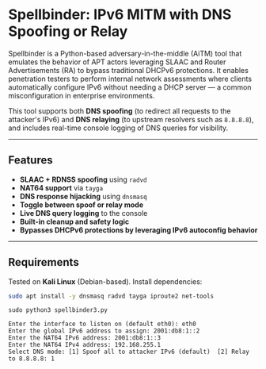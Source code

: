 # Spellbinder: IPv6 MITM with DNS Spoofing or Relay

Spellbinder is a Python-based adversary-in-the-middle (AiTM) tool that emulates the behavior of APT actors leveraging SLAAC and Router Advertisements (RA) to bypass traditional DHCPv6 protections. It enables penetration testers to perform internal network assessments where clients automatically configure IPv6 without needing a DHCP server — a common misconfiguration in enterprise environments.

This tool supports both **DNS spoofing** (to redirect all requests to the attacker's IPv6) and **DNS relaying** (to upstream resolvers such as `8.8.8.8`), and includes real-time console logging of DNS queries for visibility.

---

## Features

- **SLAAC + RDNSS spoofing** using `radvd`
- **NAT64 support** via `tayga`
- **DNS response hijacking** using `dnsmasq`
- **Toggle between spoof or relay mode**
- **Live DNS query logging** to the console
- **Built-in cleanup and safety logic**
- **Bypasses DHCPv6 protections by leveraging IPv6 autoconfig behavior**

---

## Requirements

Tested on **Kali Linux** (Debian-based). Install dependencies:

```bash
sudo apt install -y dnsmasq radvd tayga iproute2 net-tools
```

```
sudo python3 spellbinder3.py
```

```
Enter the interface to listen on (default eth0): eth0
Enter the global IPv6 address to assign: 2001:db8:1::2
Enter the NAT64 IPv6 address: 2001:db8:1::3
Enter the NAT64 IPv4 address: 192.168.255.1
Select DNS mode: [1] Spoof all to attacker IPv6 (default)  [2] Relay to 8.8.8.8: 1
```
